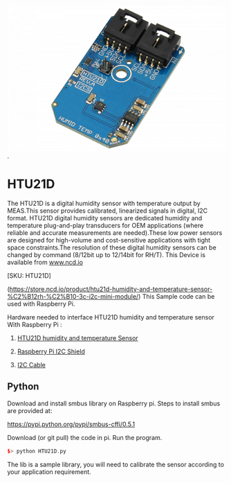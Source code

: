 [![HTU21D](HTU21D_I2C.png)](https://store.ncd.io/product/htu21d-humidity-and-temperature-sensor-%C2%B12rh-%C2%B10-3c-i2c-mini-module/).

# HTU21D

The HTU21D is a digital humidity sensor with temperature output by MEAS.This sensor provides calibrated, linearized signals in digital, I2C format. HTU21D digital humidity sensors are dedicated humidity and temperature plug-and-play transducers for OEM applications (where reliable and accurate measurements are needed).These low power sensors are designed for high-volume and cost-sensitive applications with tight space constraints.The resolution of these digital humidity sensors can be changed by command (8/12bit up to 12/14bit for RH/T).
This Device is available from www.ncd.io

[SKU: HTU21D]

(https://store.ncd.io/product/htu21d-humidity-and-temperature-sensor-%C2%B12rh-%C2%B10-3c-i2c-mini-module/)
This Sample code can be used with Raspberry Pi.

Hardware needed to interface HTU21D humidity and temperature sensor With Raspberry Pi :

1. <a href="https://store.ncd.io/product/htu21d-humidity-and-temperature-sensor-%C2%B12rh-%C2%B10-3c-i2c-mini-module/">HTU21D humidity and temperature Sensor</a>

2. <a href="https://store.ncd.io/product/i2c-shield-for-raspberry-pi-3-pi2-with-outward-facing-i2c-port-terminates-over-hdmi-port/">Raspberry Pi I2C Shield</a>

3. <a href="https://store.ncd.io/product/i%C2%B2c-cable/">I2C Cable</a>

## Python

Download and install smbus library on Raspberry pi. Steps to install smbus are provided at:

https://pypi.python.org/pypi/smbus-cffi/0.5.1

Download (or git pull) the code in pi. Run the program.

```cpp
$> python HTU21D.py
```
The lib is a sample library, you will need to calibrate the sensor according to your application requirement.
